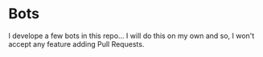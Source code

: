 # Bots

I develope a few bots in this repo... I will do this on my own and so, I won't accept any feature adding Pull Requests.
